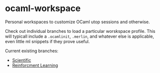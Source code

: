 # ocaml-workspace
Personal workspaces to customize OCaml utop sessions and otherwise.

Check out individual branches to load a particular worskspace profile. This will typicall include a ```.ocamlinit```, 
```.merlin```, and whatever else is applicable, even little ml snippets if they prove useful.

Current existing branches:

* [Scientific](https://github.com/struktured/ocaml-workspace/tree/scientific)
* [Reinforcment Learning](https://github.com/struktured/ocaml-workspace/tree/mas)
